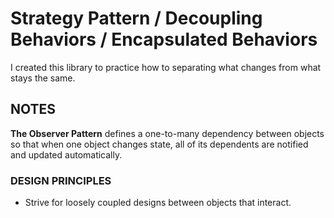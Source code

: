 ﻿# Strategy Pattern / Decoupling Behaviors  /  Encapsulated Behaviors
I created this library to practice how to separating what changes from what stays the same.

## NOTES

**The Observer Pattern** defines a one-to-many dependency between objects so that when one object changes state, all of its dependents are notified and updated automatically.

### DESIGN PRINCIPLES

* Strive for loosely coupled designs between objects that interact.